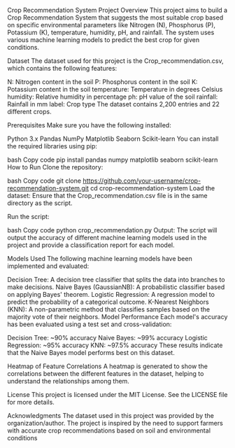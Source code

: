 Crop Recommendation System
Project Overview
This project aims to build a Crop Recommendation System that suggests the most suitable crop based on specific environmental parameters like Nitrogen (N), Phosphorus (P), Potassium (K), temperature, humidity, pH, and rainfall. The system uses various machine learning models to predict the best crop for given conditions.

Dataset
The dataset used for this project is the Crop_recommendation.csv, which contains the following features:

N: Nitrogen content in the soil
P: Phosphorus content in the soil
K: Potassium content in the soil
temperature: Temperature in degrees Celsius
humidity: Relative humidity in percentage
ph: pH value of the soil
rainfall: Rainfall in mm
label: Crop type
The dataset contains 2,200 entries and 22 different crops.

Prerequisites
Make sure you have the following installed:

Python 3.x
Pandas
NumPy
Matplotlib
Seaborn
Scikit-learn
You can install the required libraries using pip:

bash
Copy code
pip install pandas numpy matplotlib seaborn scikit-learn
How to Run
Clone the repository:

bash
Copy code
git clone https://github.com/your-username/crop-recommendation-system.git
cd crop-recommendation-system
Load the dataset:
Ensure that the Crop_recommendation.csv file is in the same directory as the script.

Run the script:

bash
Copy code
python crop_recommendation.py
Output:
The script will output the accuracy of different machine learning models used in the project and provide a classification report for each model.

Models Used
The following machine learning models have been implemented and evaluated:

Decision Tree: A decision tree classifier that splits the data into branches to make decisions.
Naive Bayes (GaussianNB): A probabilistic classifier based on applying Bayes' theorem.
Logistic Regression: A regression model to predict the probability of a categorical outcome.
K-Nearest Neighbors (KNN): A non-parametric method that classifies samples based on the majority vote of their neighbors.
Model Performance
Each model's accuracy has been evaluated using a test set and cross-validation:

Decision Tree: ~90% accuracy
Naive Bayes: ~99% accuracy
Logistic Regression: ~95% accuracy
KNN: ~97.5% accuracy
These results indicate that the Naive Bayes model performs best on this dataset.

Heatmap of Feature Correlations
A heatmap is generated to show the correlations between the different features in the dataset, helping to understand the relationships among them.


License
This project is licensed under the MIT License. See the LICENSE file for more details.

Acknowledgments
The dataset used in this project was provided by the organization/author.
The project is inspired by the need to support farmers with accurate crop recommendations based on soil and environmental conditions